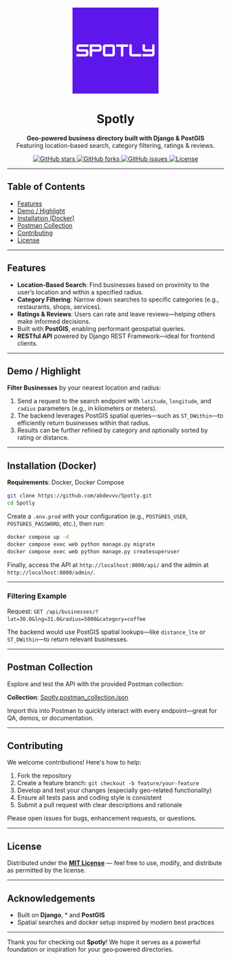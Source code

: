 <p align="center">
  <img src="https://github.com/abdevvv/Spotly/blob/main/SPOTLY.png" alt="Spotly Logo" width="200" />
</p>

<h1 align="center">Spotly</h1>

<p align="center">
  <strong>Geo-powered business directory built with Django & PostGIS</strong><br/>
  Featuring location-based search, category filtering, ratings & reviews.
</p>

<p align="center">
  <a href="https://github.com/abdevvv/Spotly/stargazers">
    <img src="https://img.shields.io/github/stars/abdevvv/Spotly?style=social" alt="GitHub stars"/>
  </a>
  <a href="https://github.com/abdevvv/Spotly/network/members">
    <img src="https://img.shields.io/github/forks/abdevvv/Spotly?style=social" alt="GitHub forks"/>
  </a>
  <a href="https://github.com/abdevvv/Spotly/issues">
    <img src="https://img.shields.io/github/issues/abdevvv/Spotly" alt="GitHub issues"/>
  </a>
  <a href="https://github.com/abdevvv/Spotly/blob/main/LICENSE">
    <img src="https://img.shields.io/github/license/abdevvv/Spotly" alt="License"/>
  </a>
</p>

---

## Table of Contents

- [Features](#features)  
- [Demo / Highlight](#demo--highlight)  
- [Installation (Docker)](#installation-docker)  
- [Postman Collection](#postman-collection)  
- [Contributing](#contributing)  
- [License](#license)  

---

## Features

- **Location-Based Search**: Find businesses based on proximity to the user’s location and within a specified radius.  
- **Category Filtering**: Narrow down searches to specific categories (e.g., restaurants, shops, services).  
- **Ratings & Reviews**: Users can rate and leave reviews—helping others make informed decisions.  
- Built with **PostGIS**, enabling performant geospatial queries.  
- **RESTful API** powered by Django REST Framework—ideal for frontend clients.  

---

## Demo / Highlight

 **Filter Businesses** by your nearest location and radius:

1. Send a request to the search endpoint with `latitude`, `longitude`, and `radius` parameters (e.g., in kilometers or meters).  
2. The backend leverages PostGIS spatial queries—such as `ST_DWithin`—to efficiently return businesses within that radius.  
3. Results can be further refined by category and optionally sorted by rating or distance.

---

## Installation (Docker)

**Requirements**: Docker, Docker Compose

```bash
git clone https://github.com/abdevvv/Spotly.git
cd Spotly
```

Create a `.env.prod` with your configuration (e.g., `POSTGRES_USER`, `POSTGRES_PASSWORD`, etc.), then run:

```bash
docker compose up -d
docker compose exec web python manage.py migrate
docker compose exec web python manage.py createsuperuser
```



Finally, access the API at `http://localhost:8000/api/` and the admin at `http://localhost:8000/admin/`.

---


### **Filtering Example**

Request: `GET /api/businesses/?lat=30.0&lng=31.0&radius=5000&category=coffee`

The backend would use PostGIS spatial lookups—like `distance_lte` or `ST_DWithin`—to return relevant businesses.

---

## Postman Collection

Explore and test the API with the provided Postman collection:

**Collection**: [Spotly.postman_collection.json](https://github.com/abdevvv/Spotly/blob/main/Spotly.postman_collection.json)

Import this into Postman to quickly interact with every endpoint—great for QA, demos, or documentation.

---

## Contributing

We welcome contributions! Here's how to help:

1. Fork the repository  
2. Create a feature branch: `git checkout -b feature/your-feature`  
3. Develop and test your changes (especially geo-related functionality)  
4. Ensure all tests pass and coding style is consistent  
5. Submit a pull request with clear descriptions and rationale  

Please open issues for bugs, enhancement requests, or questions.

---

## License

Distributed under the **[MIT License](https://opensource.org/licenses/MIT)** — feel free to use, modify, and distribute as permitted by the license.

---

## Acknowledgements

- Built on **Django**, * and **PostGIS**  
- Spatial searches and docker setup inspired by modern best practices  

---

Thank you for checking out **Spotly**! We hope it serves as a powerful foundation or inspiration for your geo‑powered directories.

